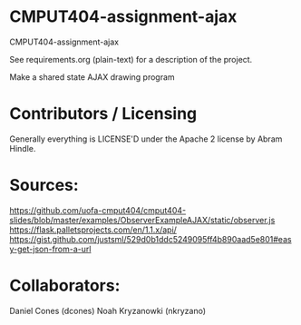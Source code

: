 CMPUT404-assignment-ajax
==============================

CMPUT404-assignment-ajax

See requirements.org (plain-text) for a description of the project.

Make a shared state AJAX drawing program

Contributors / Licensing
========================

Generally everything is LICENSE'D under the Apache 2 license by Abram Hindle.

Sources:
==============
https://github.com/uofa-cmput404/cmput404-slides/blob/master/examples/ObserverExampleAJAX/static/observer.js
https://flask.palletsprojects.com/en/1.1.x/api/
https://gist.github.com/justsml/529d0b1ddc5249095ff4b890aad5e801#easy-get-json-from-a-url

Collaborators:
==============
Daniel Cones (dcones)
Noah Kryzanowki (nkryzano)
